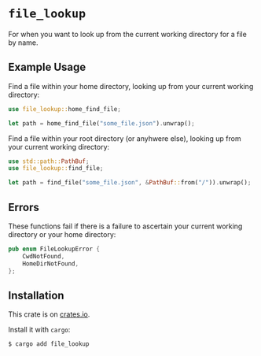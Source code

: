 # `file_lookup`

For when you want to look up from the current working directory for a file by name.
## Example Usage

Find a file within your home directory, looking up from your current working directory:

```rust
use file_lookup::home_find_file;

let path = home_find_file("some_file.json").unwrap();
```

Find a file within your root directory (or anyhwere else), looking up from your current working directory:

```rust
use std::path::PathBuf;
use file_lookup::find_file;

let path = find_file("some_file.json", &PathBuf::from("/")).unwrap();
```

## Errors

These functions fail if there is a failure to ascertain your current working directory or your home directory:

```rust
pub enum FileLookupError {
    CwdNotFound,
    HomeDirNotFound,
};
```

## Installation

This crate is on [crates.io](https://crates.io/crates/file_lookup).

Install it with `cargo`:

```zsh
$ cargo add file_lookup
```

